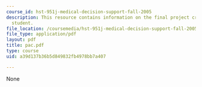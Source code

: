 ```yaml
---
course_id: hst-951j-medical-decision-support-fall-2005
description: This resource contains information on the final project created by the
  student.
file_location: /coursemedia/hst-951j-medical-decision-support-fall-2005/a39d137b36b5d849832fb4978bb7a407_pac.pdf
file_type: application/pdf
layout: pdf
title: pac.pdf
type: course
uid: a39d137b36b5d849832fb4978bb7a407

---
```

None